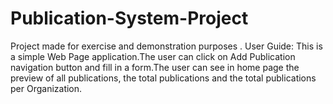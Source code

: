 # Publication-System-Project
Project made for exercise and demonstration purposes .
User Guide: This is a simple Web Page application.The user can click on Add Publication navigation button and fill in a form.The user can see in home page the preview of all publications, the total publications and the total publications per Organization.
